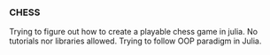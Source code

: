 ### CHESS
Trying to figure out how to create a playable chess game in julia. No tutorials nor libraries allowed.
Trying to follow OOP paradigm in Julia.

